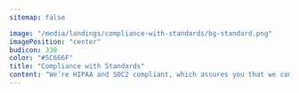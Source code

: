 ```yaml
---
sitemap: false

image: "/media/landings/compliance-with-standards/bg-standard.png"
imagePosition: "center"
budicon: 338
color: "#5C666F"
title: "Compliance with Standards"
content: "We’re HIPAA and SOC2 compliant, which assures you that we comply with all best practices of identity management. Additionally, if you require an extra layer of security you can turn on advanced policies like multifactor-authentication, password policies, brute force protection and much more with just one click!."
---
```


